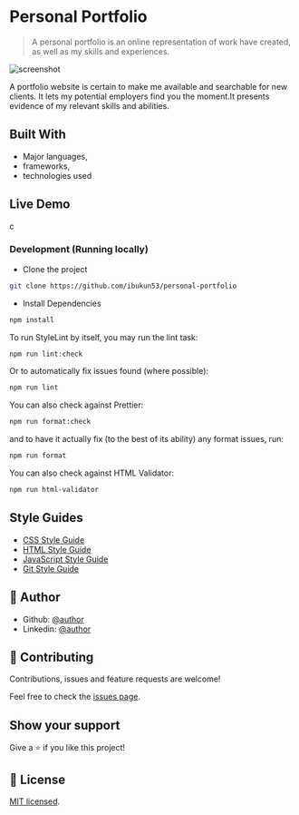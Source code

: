 # Personal Portfolio

> A personal portfolio is an online representation of work have created, as well as my skills and experiences.

![screenshot](./image_Screenshot.png)

A portfolio website is certain to make me available and searchable for new clients. It lets my potential employers find you the moment.It presents evidence of my relevant skills and abilities.

## Built With

- Major languages,
- frameworks,
- technologies used

## Live Demo

c

### Development (Running locally)

- Clone the project

```bash
git clone https://github.com/ibukun53/personal-portfolio

```

- Install Dependencies

```bash
npm install
```

To run StyleLint by itself, you may run the lint task:

```bash
npm run lint:check
```

Or to automatically fix issues found (where possible):

```bash
npm run lint
```

You can also check against Prettier:

```bash
npm run format:check
```

and to have it actually fix (to the best of its ability) any format issues, run:

```bash
npm run format
```

You can also check against HTML Validator:

```bash
npm run html-validator
```

## Style Guides

- [CSS Style Guide](http://udacity.github.io/frontend-nanodegree-styleguide/css.html)
- [HTML Style Guide](http://udacity.github.io/frontend-nanodegree-styleguide/index.html)
- [JavaScript Style Guide](http://udacity.github.io/frontend-nanodegree-styleguide/javascript.html)
- [Git Style Guide](https://udacity.github.io/git-styleguide/)

## 👤 Author

- Github: [@author](https://github.com/ibukun53/)
- Linkedin: [@author](https://www.linkedin.com/in/ibukun53/)

## 🤝 Contributing

Contributions, issues and feature requests are welcome!

Feel free to check the [issues page](../../issues).

## Show your support

Give a ⭐️ if you like this project!

## 📝 License

[MIT licensed](./LICENSE).
